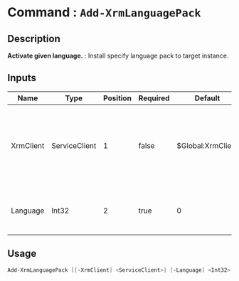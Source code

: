 ﻿# Command : `Add-XrmLanguagePack` 

## Description

**Activate given language.** : Install specify language pack to target instance.

## Inputs

Name|Type|Position|Required|Default|Description
----|----|--------|--------|-------|-----------
XrmClient|ServiceClient|1|false|$Global:XrmClient|Xrm connector initialized to target instance. Use latest one by default. (Dataverse ServiceClient)
Language|Int32|2|true|0|Language name LCID (English = 1033, French = 1036, ...)


## Usage

```Powershell 
Add-XrmLanguagePack [[-XrmClient] <ServiceClient>] [-Language] <Int32> [<CommonParameters>]
``` 


